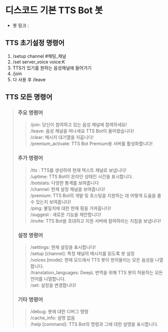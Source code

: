 # 디스코드 기본 TTS Bot 봇
- 봇 링크 : 

## TTS 초기설정 명령어
1. /setup channel #채팅_채널
2. /set server_voice voice:K
3. TTS가 있기를 원하는 음성채널에 들어가기
4. /join
5. 다 사용 후 /leave

## TTS 모든 명령어
> ### 주요 명령어
>> /join: 당신이 참여하고 있는 음성 채널에 참여하세요!  
>> /leave: 음성 채널을 떠나세요 TTS Bot이 들어왔습니다!  
>> /clear: 메시지 대기열을 지웁니다!  
>> /premium_activate: TTS Bot Premium용 서버를 활성화합니다!  
> ### 추가 명령어
>> /tts <message>: TTS를 생성하여 현재 텍스트 채널로 보냅니다!  
>> /uptime: TTS Bot이 온라인 상태인 시간을 표시합니다.  
>> /botstats: 다양한 통계를 보여줍니다  
>> /channel: 현재 설정 채널을 보여줍니다!  
>> /premium: TTS Bot의 개발 및 호스팅을 지원하는 데 어떻게 도움을 줄 수 있는지 보여줍니다!  
>> /ping: 불일치에 대한 현재 핑을 가져옵니다!  
>> /suggest <suggestion>: 새로운 기능을 제안합니다!  
>> /invite: TTS Bot을 초대하고 지원 서버에 참여하라는 지침을 보냅니다!  
> ### 설정 명령어
>> /settings: 현재 설정을 표시합니다!  
>> /setup [channel]: 특정 채널의 메시지를 읽도록 봇 설정  
>> /voices [mode]: 현재 모드에서 TTS 봇이 받아들이는 모든 음성을 나열합니다.  
>> /translation_languages: DeepL 번역을 위해 TTS 봇이 허용하는 모든 언어를 나열합니다.  
>> /set: 설정을 변경합니다!  
> ### 기타 명령어
>> /debug: 봇에 대한 디버그 명령  
>> /cache_info: 설명 없음  
>> /help [command]: TTS Bot의 명령과 그에 대한 설명을 표시합니다.  